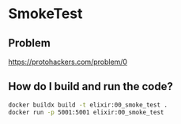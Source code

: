 # SmokeTest

## Problem
https://protohackers.com/problem/0

## How do I build and run the code?
```bash
docker buildx build -t elixir:00_smoke_test .
docker run -p 5001:5001 elixir:00_smoke_test
```

